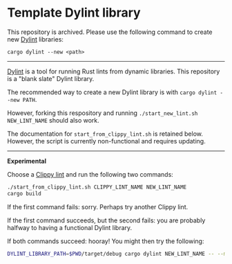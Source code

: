 # Template Dylint library

This repository is archived. Please use the following command to create new [Dylint](https://github.com/trailofbits/dylint) libraries:

```
cargo dylint --new <path>
```

---

[Dylint](https://github.com/trailofbits/dylint) is a tool for running Rust lints from dynamic libraries. This repository is a "blank slate" Dylint library.

The recommended way to create a new Dylint library is with `cargo dylint --new PATH`.

However, forking this respository and running `./start_new_lint.sh NEW_LINT_NAME` should also work.

The documentation for `start_from_clippy_lint.sh` is retained below. However, the script is currently non-functional and requires updating.

---

**Experimental**

Choose a [Clippy lint](https://rust-lang.github.io/rust-clippy/master/) and run the following two commands:

```sh
./start_from_clippy_lint.sh CLIPPY_LINT_NAME NEW_LINT_NAME
cargo build
```

If the first command fails: sorry. Perhaps try another Clippy lint.

If the first command succeeds, but the second fails: you are probably halfway to having a functional Dylint library.

If both commands succeed: hooray! You might then try the following:

```sh
DYLINT_LIBRARY_PATH=$PWD/target/debug cargo dylint NEW_LINT_NAME -- --manifest-path=PATH_TO_OTHER_PACKAGES_MANIFEST
```
